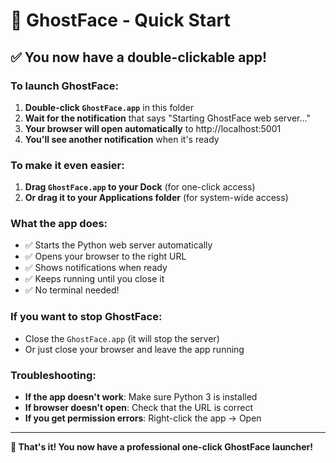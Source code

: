 # 🚀 GhostFace - Quick Start

## ✅ **You now have a double-clickable app!**

### **To launch GhostFace:**
1. **Double-click `GhostFace.app`** in this folder
2. **Wait for the notification** that says "Starting GhostFace web server..."
3. **Your browser will open automatically** to http://localhost:5001
4. **You'll see another notification** when it's ready

### **To make it even easier:**
1. **Drag `GhostFace.app` to your Dock** (for one-click access)
2. **Or drag it to your Applications folder** (for system-wide access)

### **What the app does:**
- ✅ Starts the Python web server automatically
- ✅ Opens your browser to the right URL
- ✅ Shows notifications when ready
- ✅ Keeps running until you close it
- ✅ No terminal needed!

### **If you want to stop GhostFace:**
- Close the `GhostFace.app` (it will stop the server)
- Or just close your browser and leave the app running

### **Troubleshooting:**
- **If the app doesn't work**: Make sure Python 3 is installed
- **If browser doesn't open**: Check that the URL is correct
- **If you get permission errors**: Right-click the app → Open

---

**🎉 That's it! You now have a professional one-click GhostFace launcher!**
